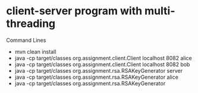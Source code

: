 # client-server program with multi-threading

Command Lines

- mvn clean install
- java -cp target/classes org.assignment.client.Client localhost 8082 alice
- java -cp target/classes org.assignment.client.Client localhost 8082 bob
- java -cp target/classes org.assignment.rsa.RSAKeyGenerator server
- java -cp target/classes org.assignment.rsa.RSAKeyGenerator alice
- java -cp target/classes org.assignment.rsa.RSAKeyGenerator 

